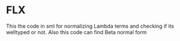 # FLX
This the code in sml for normalizing Lambda terms and checking if its welltyped or not. Also this code can find Beta normal form
